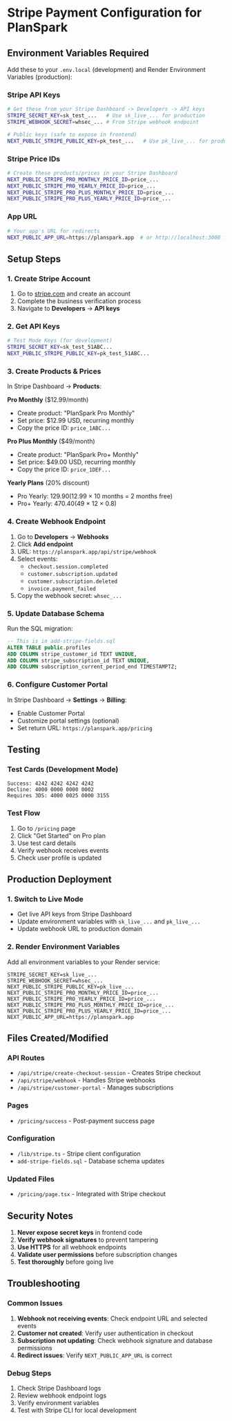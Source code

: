 # Stripe Payment Configuration for PlanSpark

## Environment Variables Required

Add these to your `.env.local` (development) and Render Environment Variables (production):

### Stripe API Keys
```bash
# Get these from your Stripe Dashboard -> Developers -> API keys
STRIPE_SECRET_KEY=sk_test_...   # Use sk_live_... for production
STRIPE_WEBHOOK_SECRET=whsec_... # From Stripe webhook endpoint

# Public keys (safe to expose in frontend)
NEXT_PUBLIC_STRIPE_PUBLIC_KEY=pk_test_...   # Use pk_live_... for production
```

### Stripe Price IDs
```bash
# Create these products/prices in your Stripe Dashboard
NEXT_PUBLIC_STRIPE_PRO_MONTHLY_PRICE_ID=price_...
NEXT_PUBLIC_STRIPE_PRO_YEARLY_PRICE_ID=price_...
NEXT_PUBLIC_STRIPE_PRO_PLUS_MONTHLY_PRICE_ID=price_...
NEXT_PUBLIC_STRIPE_PRO_PLUS_YEARLY_PRICE_ID=price_...
```

### App URL
```bash
# Your app's URL for redirects
NEXT_PUBLIC_APP_URL=https://planspark.app  # or http://localhost:3000 for development
```

## Setup Steps

### 1. Create Stripe Account
1. Go to [stripe.com](https://stripe.com) and create an account
2. Complete the business verification process
3. Navigate to **Developers** -> **API keys**

### 2. Get API Keys
```bash
# Test Mode Keys (for development)
STRIPE_SECRET_KEY=sk_test_51ABC...
NEXT_PUBLIC_STRIPE_PUBLIC_KEY=pk_test_51ABC...
```

### 3. Create Products & Prices
In Stripe Dashboard -> **Products**:

**Pro Monthly** ($12.99/month)
- Create product: "PlanSpark Pro Monthly"
- Set price: $12.99 USD, recurring monthly
- Copy the price ID: `price_1ABC...`

**Pro Plus Monthly** ($49/month)
- Create product: "PlanSpark Pro+ Monthly"
- Set price: $49.00 USD, recurring monthly
- Copy the price ID: `price_1DEF...`

**Yearly Plans** (20% discount)
- Pro Yearly: $129.90 ($12.99 × 10 months = 2 months free)
- Pro+ Yearly: $470.40 ($49 × 12 × 0.8)

### 4. Create Webhook Endpoint
1. Go to **Developers** -> **Webhooks**
2. Click **Add endpoint**
3. URL: `https://planspark.app/api/stripe/webhook`
4. Select events:
   - `checkout.session.completed`
   - `customer.subscription.updated`
   - `customer.subscription.deleted`
   - `invoice.payment_failed`
5. Copy the webhook secret: `whsec_...`

### 5. Update Database Schema
Run the SQL migration:
```sql
-- This is in add-stripe-fields.sql
ALTER TABLE public.profiles 
ADD COLUMN stripe_customer_id TEXT UNIQUE,
ADD COLUMN stripe_subscription_id TEXT UNIQUE,
ADD COLUMN subscription_current_period_end TIMESTAMPTZ;
```

### 6. Configure Customer Portal
In Stripe Dashboard -> **Settings** -> **Billing**:
- Enable Customer Portal
- Customize portal settings (optional)
- Set return URL: `https://planspark.app/pricing`

## Testing

### Test Cards (Development Mode)
```
Success: 4242 4242 4242 4242
Decline: 4000 0000 0000 0002
Requires 3DS: 4000 0025 0000 3155
```

### Test Flow
1. Go to `/pricing` page
2. Click "Get Started" on Pro plan
3. Use test card details
4. Verify webhook receives events
5. Check user profile is updated

## Production Deployment

### 1. Switch to Live Mode
- Get live API keys from Stripe Dashboard
- Update environment variables with `sk_live_...` and `pk_live_...`
- Update webhook URL to production domain

### 2. Render Environment Variables
Add all environment variables to your Render service:
```
STRIPE_SECRET_KEY=sk_live_...
STRIPE_WEBHOOK_SECRET=whsec_...
NEXT_PUBLIC_STRIPE_PUBLIC_KEY=pk_live_...
NEXT_PUBLIC_STRIPE_PRO_MONTHLY_PRICE_ID=price_...
NEXT_PUBLIC_STRIPE_PRO_YEARLY_PRICE_ID=price_...
NEXT_PUBLIC_STRIPE_PRO_PLUS_MONTHLY_PRICE_ID=price_...
NEXT_PUBLIC_STRIPE_PRO_PLUS_YEARLY_PRICE_ID=price_...
NEXT_PUBLIC_APP_URL=https://planspark.app
```

## Files Created/Modified

### API Routes
- `/api/stripe/create-checkout-session` - Creates Stripe checkout
- `/api/stripe/webhook` - Handles Stripe webhooks
- `/api/stripe/customer-portal` - Manages subscriptions

### Pages
- `/pricing/success` - Post-payment success page

### Configuration
- `/lib/stripe.ts` - Stripe client configuration
- `add-stripe-fields.sql` - Database schema updates

### Updated Files
- `/pricing/page.tsx` - Integrated with Stripe checkout

## Security Notes

1. **Never expose secret keys** in frontend code
2. **Verify webhook signatures** to prevent tampering
3. **Use HTTPS** for all webhook endpoints
4. **Validate user permissions** before subscription changes
5. **Test thoroughly** before going live

## Troubleshooting

### Common Issues
1. **Webhook not receiving events**: Check endpoint URL and selected events
2. **Customer not created**: Verify user authentication in checkout
3. **Subscription not updating**: Check webhook signature and database permissions
4. **Redirect issues**: Verify `NEXT_PUBLIC_APP_URL` is correct

### Debug Steps
1. Check Stripe Dashboard logs
2. Review webhook endpoint logs
3. Verify environment variables
4. Test with Stripe CLI for local development
